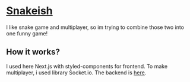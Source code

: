 # [Snakeish](https://snakeish.vercel.app)
I like snake game and multiplayer, so im trying to combine those two into one funny game!

## How it works?
I used here Next.js with styled-components for frontend. To make multiplayer, i used library Socket.io. The backend is [here](https://github.com/Oskar-Przyborski/snakeish-backend).
